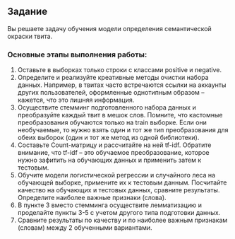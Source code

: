 ## Задание

Вы решаете задачу обучения модели определения семантической окраски твита.

### Основные этапы выполнения работы:

1. Оставьте в выборках только строки с классами positive и negative.
2. Определите и реализуйте креативные методы очистки набора данных. Например, в твитах часто встречаются ссылки на аккаунты других пользователей, оформленные однотипным образом – кажется, что это лишняя информация.
3. Осуществите стемминг подготовленного набора данных и преобразуйте каждый твит в мешок слов. Помните, что кастомные преобразования обучаются только на train выборке. Если они необучаемые, то нужно взять один и тот же тип преобразования для обеих выборок (один и тот же метод из одной библиотеки).
4. Составьте Count-матрицу и рассчитайте на ней tf-idf. Обратите внимание, что tf-idf – это обучаемое преобразование, которое нужно зафитить на обучающих данных и применить затем к тестовым.
5. Обучите модели логистической регрессии и случайного леса на обучающей выборке, примените их к тестовым данным. Посчитайте качество на обучающих и тестовых данных, сравните результаты. Определите наиболее важные признаки (слова).
6. В пункте 3 вместо стемминга осуществите лемматизацию и проделайте пункты 3-5 с учетом другого типа подготовки данных.
7. Сравните результаты по качеству и по наиболее важным признакам (словам) между 2 обученными вариантами.
